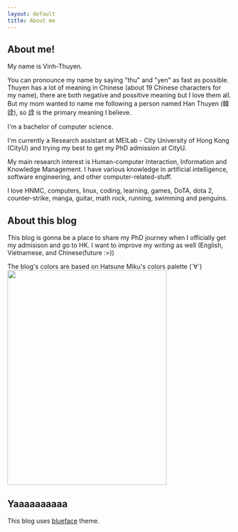```yaml
---
layout: default
title: About me
---
```


## About me!

My name is Vinh-Thuyen. 

You can pronounce my name by saying "thu" and "yen" as fast as possible. Thuyen has a lot of meaning in Chinese (about 19 Chinese characters for my name), there are both negative and possitive meaning but I love them all. But my mom wanted to name me following a person named Han Thuyen (韓詮), so 詮 is the primary meaning I believe. 

I'm a bachelor of computer science. 

I'm currently a Research assistant at MEILab - City University of Hong Kong (CityU) and trying my best to get my PhD admission at CityU. 

My main research interest is Human-computer Interaction, Information and Knowledge Management. I have various knowledge in artificial intelligence, software engineering, and other computer-related-stuff.

I love HNMC, computers, linux, coding, learning, games, DoTA, dota 2, counter-strike, manga, guitar, math rock, running, swimming and penguins. 

## About this blog

This blog is gonna be a place to share my PhD journey when I officially get my admisison and go to HK. I want to improve my writing as well (English, Vietnamese, and Chinese(future :>))

The blog's colors are based on Hatsune Miku's colors palette (´∀`)
<img src="https://raw.githubusercontent.com/ntvthuyen/ntvthuyen.github.io/master/images/ae68810eb597fd985c923f9f93f111a8.jpg" style="width:358px;height:484px">

## Yaaaaaaaaaa
This blog uses [blueface][github] theme.

[github]: https://github.com/tnguyen/blueface/
